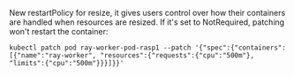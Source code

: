 New restartPolicy for resize, it gives users control over how their containers are handled when resources are resized.
If it's set to NotRequired, patching won't restart the container:

```shell
kubectl patch pod ray-worker-pod-rasp1 --patch '{"spec":{"containers":[{"name":"ray-worker", "resources":{"requests":{"cpu":"500m"}, "limits":{"cpu":"500m"}}}]}}'
```